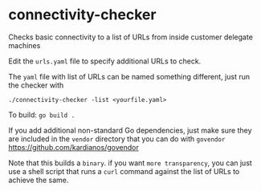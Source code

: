# connectivity-checker
Checks basic connectivity to a list of URLs from inside customer delegate machines

Edit the `urls.yaml` file to specify additional URLs to check.

The `yaml` file with list of URLs can be named something different, just run the checker with

`./connectivity-checker -list <yourfile.yaml>`

To build:
`go build .`

If you add additional non-standard Go dependencies, just make sure they are included in the `vendor` directory that you can do with `govendor`
https://github.com/kardianos/govendor

Note that this builds a `binary`. if you want `more transparency`, you can just use a shell script that runs a `curl` command against the list of URLs to achieve the same. 
